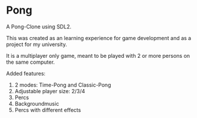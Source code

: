 # Pong #
A Pong-Clone using SDL2. 

This was created as an learning experience for game development and as a project for my university.

It is a multiplayer only game, meant to be played with 2 or more persons on the same computer.

Added features:  
1. 2 modes: Time-Pong and Classic-Pong  
2. Adjustable player size: 2/3/4  
3. Percs  
4. Backgroundmusic  
5. Percs with different effects  
